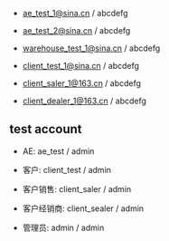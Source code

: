 * ae_test_1@sina.cn / abcdefg

* ae_test_2@sina.cn / abcdefg

* warehouse_test_1@sina.cn / abcdefg

* client_test_1@sina.cn / abcdefg

* client_saler_1@163.cn / abcdefg

* client_dealer_1@163.cn / abcdefg


## test account

* AE: ae_test / admin

* 客户: client_test / admin

* 客户销售: client_saler / admin

* 客户经销商: client_sealer / admin

* 管理员: admin / admin 
